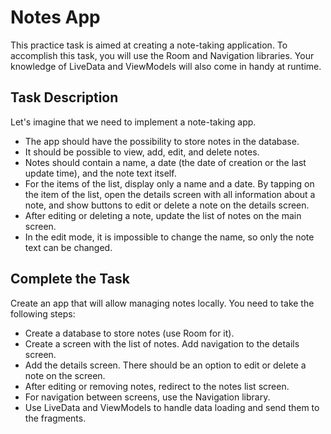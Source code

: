 # Notes App

This practice task is aimed at creating a note-taking application. To accomplish this task, you will use the Room and Navigation libraries. Your knowledge of LiveData and ViewModels will also come in handy at runtime.

## Task Description
Let's imagine that we need to implement a note-taking app.

- The app should have the possibility to store notes in the database.
- It should be possible to view, add, edit, and delete notes.
- Notes should contain a name, a date (the date of creation or the last update time), and the note text itself.
- For the items of the list, display only a name and a date. By tapping on the item of the list, open the details screen with all information about a note, and show buttons to edit or delete a note on the details screen.
- After editing or deleting a note, update the list of notes on the main screen.
- In the edit mode, it is impossible to change the name, so only the note text can be changed.

## Complete the Task
Create an app that will allow managing notes locally. You need to take the following steps:

- Create a database to store notes (use Room for it).
- Create a screen with the list of notes. Add navigation to the details screen.
- Add the details screen. There should be an option to edit or delete a note on the screen.
- After editing or removing notes, redirect to the notes list screen.
- For navigation between screens, use the Navigation library.
- Use LiveData and ViewModels to handle data loading and send them to the fragments.
